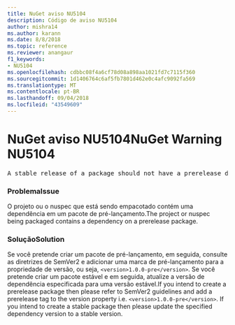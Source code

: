 ```yaml
---
title: NuGet aviso NU5104
description: Código de aviso NU5104
author: mishra14
ms.author: karann
ms.date: 8/8/2018
ms.topic: reference
ms.reviewer: anangaur
f1_keywords:
- NU5104
ms.openlocfilehash: cdbbc08f4a6cf78d08a898aa1021fd7c7115f360
ms.sourcegitcommit: 1d1406764c6af5fb7801d462e0c4afc9092fa569
ms.translationtype: MT
ms.contentlocale: pt-BR
ms.lasthandoff: 09/04/2018
ms.locfileid: "43549609"
---
```

# <a name="nuget-warning-nu5104"></a><span data-ttu-id="b4fa5-103">NuGet aviso NU5104</span><span class="sxs-lookup"><span data-stu-id="b4fa5-103">NuGet Warning NU5104</span></span>
<pre>A stable release of a package should not have a prerelease dependency. Either modify the version spec of dependency "NuGet.Versioning [4.7.0-preview4.5065, )" or update the version field in the nuspec.</pre>

### <a name="issue"></a><span data-ttu-id="b4fa5-104">Problema</span><span class="sxs-lookup"><span data-stu-id="b4fa5-104">Issue</span></span>

<span data-ttu-id="b4fa5-105">O projeto ou o nuspec que está sendo empacotado contém uma dependência em um pacote de pré-lançamento.</span><span class="sxs-lookup"><span data-stu-id="b4fa5-105">The project or nuspec being packaged contains a dependency on a prerelease package.</span></span>


### <a name="solution"></a><span data-ttu-id="b4fa5-106">Solução</span><span class="sxs-lookup"><span data-stu-id="b4fa5-106">Solution</span></span>

<span data-ttu-id="b4fa5-107">Se você pretende criar um pacote de pré-lançamento, em seguida, consulte as diretrizes de SemVer2 e adicionar uma marca de pré-lançamento para a propriedade de versão, ou seja, `<version>1.0.0-pre</version>`. Se você pretende criar um pacote estável e em seguida, atualize a versão de dependência especificada para uma versão estável.</span><span class="sxs-lookup"><span data-stu-id="b4fa5-107">If you intend to create a prerelease package then please refer to SemVer2 guidelines and add a prerelease tag to the version property i.e. `<version>1.0.0-pre</version>`. If you intend to create a stable package then please update the specified dependency version to a stable version.</span></span>

